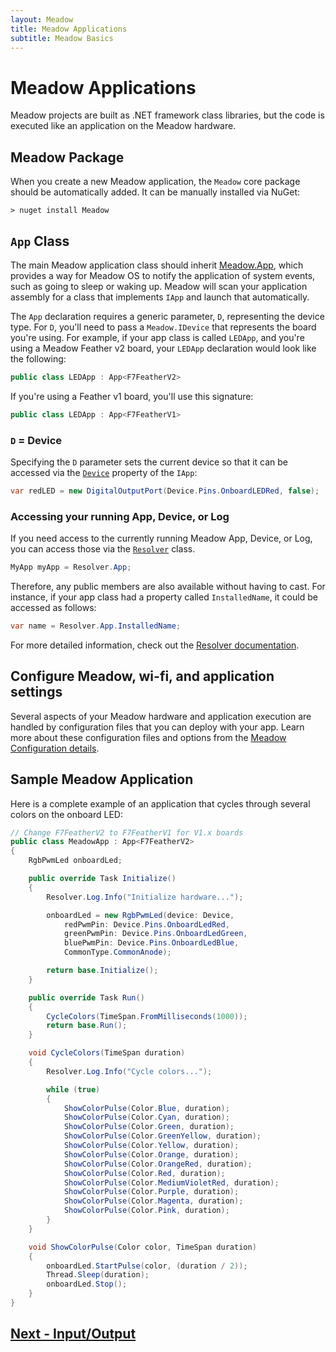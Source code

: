 ```yaml
---
layout: Meadow
title: Meadow Applications
subtitle: Meadow Basics
---
```


# Meadow Applications

Meadow projects are built as .NET framework class libraries, but the code is executed like an application on the Meadow hardware.

## Meadow Package

When you create a new Meadow application, the `Meadow` core package should be automatically added. It can be manually installed via NuGet:

```console
> nuget install Meadow
```

## `App` Class

The main Meadow application class should inherit [Meadow.App](/docs/api/Meadow/Meadow/App%60D%60/), which provides a way for Meadow OS to notify the application of system events, such as going to sleep or waking up. Meadow will scan your application assembly for a class that implements `IApp` and launch that automatically.

The `App` declaration requires a generic parameter, `D`, representing the device type. For `D`, you'll need to pass a `Meadow.IDevice` that represents the board you're using. For example, if your app class is called `LEDApp`, and you're using a Meadow Feather v2 board, your `LEDApp` declaration would look like the following:

```csharp
public class LEDApp : App<F7FeatherV2>
```

If you're using a Feather v1 board, you'll use this signature:

```csharp
public class LEDApp : App<F7FeatherV1>
```

### `D` = Device

Specifying the `D` parameter sets the current device so that it can be accessed via the [`Device`](/docs/api/Meadow/Meadow/IMeadowDevice/) property of the `IApp`:

```csharp
var redLED = new DigitalOutputPort(Device.Pins.OnboardLEDRed, false);
```

### Accessing your running App, Device, or Log

If you need access to the currently running Meadow App, Device, or Log, you can access those via the [`Resolver`](/docs/api/Meadow/Meadow/Resolver/) class.

```csharp
MyApp myApp = Resolver.App;
```

Therefore, any public members are also available without having to cast. For instance, if your app class had a property called `InstalledName`, it could be accessed as follows:

```csharp
var name = Resolver.App.InstalledName;
```

For more detailed information, check out the [Resolver documentation](/Meadow/Meadow.OS/Resolver).

## Configure Meadow, wi-fi, and application settings

Several aspects of your Meadow hardware and application execution are handled by configuration files that you can deploy with your app. Learn more about these configuration files and options from the [Meadow Configuration details](/Meadow/Meadow.OS/Configuration).

## Sample Meadow Application

Here is a complete example of an application that cycles through several colors on the onboard LED:

```csharp
// Change F7FeatherV2 to F7FeatherV1 for V1.x boards
public class MeadowApp : App<F7FeatherV2>
{
    RgbPwmLed onboardLed;

    public override Task Initialize()
    {
        Resolver.Log.Info("Initialize hardware...");

        onboardLed = new RgbPwmLed(device: Device,
            redPwmPin: Device.Pins.OnboardLedRed,
            greenPwmPin: Device.Pins.OnboardLedGreen,
            bluePwmPin: Device.Pins.OnboardLedBlue,
            CommonType.CommonAnode);

        return base.Initialize();
    }

    public override Task Run()
    {
        CycleColors(TimeSpan.FromMilliseconds(1000));
        return base.Run();
    }

    void CycleColors(TimeSpan duration)
    {
        Resolver.Log.Info("Cycle colors...");

        while (true)
        {
            ShowColorPulse(Color.Blue, duration);
            ShowColorPulse(Color.Cyan, duration);
            ShowColorPulse(Color.Green, duration);
            ShowColorPulse(Color.GreenYellow, duration);
            ShowColorPulse(Color.Yellow, duration);
            ShowColorPulse(Color.Orange, duration);
            ShowColorPulse(Color.OrangeRed, duration);
            ShowColorPulse(Color.Red, duration);
            ShowColorPulse(Color.MediumVioletRed, duration);
            ShowColorPulse(Color.Purple, duration);
            ShowColorPulse(Color.Magenta, duration);
            ShowColorPulse(Color.Pink, duration);
        }
    }

    void ShowColorPulse(Color color, TimeSpan duration)
    {
        onboardLed.StartPulse(color, (duration / 2));
        Thread.Sleep(duration);
        onboardLed.Stop();
    }
}
```

## [Next - Input/Output](/Meadow/Meadow_Basics/IO/)
